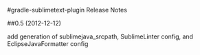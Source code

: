 #gradle-sublimetext-plugin Release Notes

##0.5 (2012-12-12)

add generation of sublimejava_srcpath, SublimeLinter config, and
EclipseJavaFormatter config
